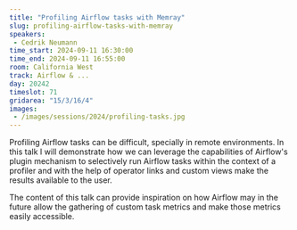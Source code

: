 ```yaml
---
title: "Profiling Airflow tasks with Memray"
slug: profiling-airflow-tasks-with-memray
speakers:
 - Cedrik Neumann
time_start: 2024-09-11 16:30:00
time_end: 2024-09-11 16:55:00
room: California West
track: Airflow & ...
day: 20242
timeslot: 71
gridarea: "15/3/16/4"
images: 
 - /images/sessions/2024/profiling-tasks.jpg
---
```


Profiling Airflow tasks can be difficult, specially in remote environments. In this talk I will demonstrate how we can leverage the capabilities of Airflow's plugin mechanism to selectively run Airflow tasks within the context of a profiler and with the help of operator links and custom views make the results available to the user.
 
 The content of this talk can provide inspiration on how Airflow may in the future allow the gathering of custom task metrics and make those metrics easily accessible.
